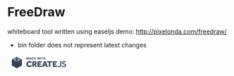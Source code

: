 # FreeDraw
whiteboard tool written using easeljs
demo:
http://pixelonda.com/freedraw/
* bin folder does not represent latest changes

![alt tag](https://github.com/astro44/FreeDraw/blob/master/bin/img/createjs-badge-light.png?raw=true)